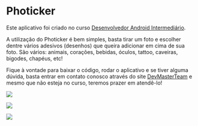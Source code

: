 # Photicker

Este aplicativo foi criado no curso [Desenvolvedor Android Intermediário](
https://www.udemy.com/desenvolvedor-android-intermediario/). 

A utilização do Photicker é bem simples, basta tirar um foto e escolher dentre vários adesivos (desenhos) que queira adicionar em cima de sua foto. São vários: animais, corações, bebidas, óculos, tattoo, caveiras, bigodes, chapéus, etc!

Fique à vontade para baixar o código, rodar o aplicativo e se tiver alguma dúvida, basta entrar em contato conosco através do site [DevMasterTeam](http://www.devmasterteam.com/#contact) e mesmo que não esteja no curso, teremos prazer em atendê-lo!

[![](https://github.com/DevMasterTeam/Photicker/blob/master/presentation/Image1.png)](https://github.com/DevMasterTeam/Photicker/blob/master/presentation/Image1.png)

[![](https://github.com/DevMasterTeam/Photicker/blob/master/presentation/Image2.png)](https://github.com/DevMasterTeam/Photicker/blob/master/presentation/Image2.png)

[![](https://github.com/DevMasterTeam/Photicker/blob/master/presentation/Image3.png)](https://github.com/DevMasterTeam/Photicker/blob/master/presentation/Image3.png)